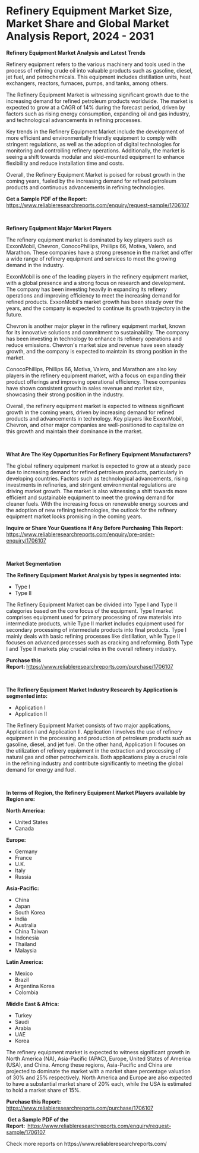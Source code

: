 <p><h1>Refinery Equipment Market Size, Market Share and Global Market Analysis Report, 2024 - 2031</h1></p><p><strong>Refinery Equipment Market Analysis and Latest Trends</strong></p>
<p><p>Refinery equipment refers to the various machinery and tools used in the process of refining crude oil into valuable products such as gasoline, diesel, jet fuel, and petrochemicals. This equipment includes distillation units, heat exchangers, reactors, furnaces, pumps, and tanks, among others.</p><p>The Refinery Equipment Market is witnessing significant growth due to the increasing demand for refined petroleum products worldwide. The market is expected to grow at a CAGR of 14% during the forecast period, driven by factors such as rising energy consumption, expanding oil and gas industry, and technological advancements in refining processes.</p><p>Key trends in the Refinery Equipment Market include the development of more efficient and environmentally friendly equipment to comply with stringent regulations, as well as the adoption of digital technologies for monitoring and controlling refinery operations. Additionally, the market is seeing a shift towards modular and skid-mounted equipment to enhance flexibility and reduce installation time and costs.</p><p>Overall, the Refinery Equipment Market is poised for robust growth in the coming years, fueled by the increasing demand for refined petroleum products and continuous advancements in refining technologies.</p></p>
<p><strong>Get a Sample PDF of the Report:&nbsp;</strong> <a href="https://www.reliableresearchreports.com/enquiry/request-sample/1706107">https://www.reliableresearchreports.com/enquiry/request-sample/1706107</a></p>
<p>&nbsp;</p>
<p><strong>Refinery Equipment Major Market Players</strong></p>
<p><p>The refinery equipment market is dominated by key players such as ExxonMobil, Chevron, ConocoPhillips, Phillips 66, Motiva, Valero, and Marathon. These companies have a strong presence in the market and offer a wide range of refinery equipment and services to meet the growing demand in the industry.</p><p>ExxonMobil is one of the leading players in the refinery equipment market, with a global presence and a strong focus on research and development. The company has been investing heavily in expanding its refinery operations and improving efficiency to meet the increasing demand for refined products. ExxonMobil's market growth has been steady over the years, and the company is expected to continue its growth trajectory in the future.</p><p>Chevron is another major player in the refinery equipment market, known for its innovative solutions and commitment to sustainability. The company has been investing in technology to enhance its refinery operations and reduce emissions. Chevron's market size and revenue have seen steady growth, and the company is expected to maintain its strong position in the market.</p><p>ConocoPhillips, Phillips 66, Motiva, Valero, and Marathon are also key players in the refinery equipment market, with a focus on expanding their product offerings and improving operational efficiency. These companies have shown consistent growth in sales revenue and market size, showcasing their strong position in the industry.</p><p>Overall, the refinery equipment market is expected to witness significant growth in the coming years, driven by increasing demand for refined products and advancements in technology. Key players like ExxonMobil, Chevron, and other major companies are well-positioned to capitalize on this growth and maintain their dominance in the market.</p></p>
<p>&nbsp;</p>
<p><strong>What Are The Key Opportunities For Refinery Equipment Manufacturers?</strong></p>
<p><p>The global refinery equipment market is expected to grow at a steady pace due to increasing demand for refined petroleum products, particularly in developing countries. Factors such as technological advancements, rising investments in refineries, and stringent environmental regulations are driving market growth. The market is also witnessing a shift towards more efficient and sustainable equipment to meet the growing demand for cleaner fuels. With the increasing focus on renewable energy sources and the adoption of new refining technologies, the outlook for the refinery equipment market looks promising in the coming years.</p></p>
<p><strong>Inquire or Share Your Questions If Any Before Purchasing This Report:</strong> <a href="https://www.reliableresearchreports.com/enquiry/pre-order-enquiry/1706107">https://www.reliableresearchreports.com/enquiry/pre-order-enquiry/1706107</a></p>
<p>&nbsp;</p>
<p><strong>Market Segmentation</strong></p>
<p><strong>The Refinery Equipment Market Analysis by types is segmented into:</strong></p>
<p><ul><li>Type I</li><li>Type II</li></ul></p>
<p><p>The Refinery Equipment Market can be divided into Type I and Type II categories based on the core focus of the equipment. Type I market comprises equipment used for primary processing of raw materials into intermediate products, while Type II market includes equipment used for secondary processing of intermediate products into final products. Type I mainly deals with basic refining processes like distillation, while Type II focuses on advanced processes such as cracking and reforming. Both Type I and Type II markets play crucial roles in the overall refinery industry.</p></p>
<p><strong>Purchase this Report:&nbsp;</strong><a href="https://www.reliableresearchreports.com/purchase/1706107">https://www.reliableresearchreports.com/purchase/1706107</a></p>
<p>&nbsp;</p>
<p><strong>The Refinery Equipment Market Industry Research by Application is segmented into:</strong></p>
<p><ul><li>Application I</li><li>Application II</li></ul></p>
<p><p>The Refinery Equipment Market consists of two major applications, Application I and Application II. Application I involves the use of refinery equipment in the processing and production of petroleum products such as gasoline, diesel, and jet fuel. On the other hand, Application II focuses on the utilization of refinery equipment in the extraction and processing of natural gas and other petrochemicals. Both applications play a crucial role in the refining industry and contribute significantly to meeting the global demand for energy and fuel.</p></p>
<p>&nbsp;</p>
<p><strong>In terms of Region, the Refinery Equipment Market Players available by Region are:</strong></p>
<p>
    <p> <strong> North America: </strong>
        <ul>
            <li>United States</li>
            <li>Canada</li>
        </ul>
        </p> 
    <p> <strong> Europe: </strong>
        <ul>
            <li>Germany</li>
            <li>France</li>
            <li>U.K.</li>
            <li>Italy</li>
            <li>Russia</li>
        </ul>
        </p> 
    <p> <strong> Asia-Pacific: </strong>
        <ul>
            <li>China</li>
            <li>Japan</li>
            <li>South Korea</li>
            <li>India</li>
            <li>Australia</li>
            <li>China Taiwan</li>
            <li>Indonesia</li>
            <li>Thailand</li>
            <li>Malaysia</li>
        </ul>
        </p> 
    <p> <strong> Latin America: </strong>
        <ul>
            <li>Mexico</li>
            <li>Brazil</li>
            <li>Argentina Korea</li>
            <li>Colombia</li>
        </ul>
        </p> 
    <p> <strong> Middle East & Africa: </strong>
        <ul>
            <li>Turkey</li>
            <li>Saudi</li>
            <li>Arabia</li>
            <li>UAE</li>
            <li>Korea</li>
        </ul>
    </p>
    </p>
<p><p>The refinery equipment market is expected to witness significant growth in North America (NA), Asia-Pacific (APAC), Europe, United States of America (USA), and China. Among these regions, Asia-Pacific and China are projected to dominate the market with a market share percentage valuation of 30% and 25% respectively. North America and Europe are also expected to have a substantial market share of 20% each, while the USA is estimated to hold a market share of 15%.</p></p>
<p><strong>Purchase this Report: </strong><a href="https://www.reliableresearchreports.com/purchase/1706107">https://www.reliableresearchreports.com/purchase/1706107</a></p>
<p>&nbsp;<strong>Get a Sample PDF of the Report:&nbsp;&nbsp;</strong><a href="https://www.reliableresearchreports.com/enquiry/request-sample/1706107">https://www.reliableresearchreports.com/enquiry/request-sample/1706107</a></p>
<p><strong></strong></p>
<p>Check more reports on https://www.reliableresearchreports.com/</p>